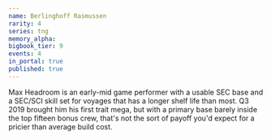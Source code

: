 ```yaml
---
name: Berlinghoff Rasmussen
rarity: 4
series: tng
memory_alpha:
bigbook_tier: 9
events: 4
in_portal: true
published: true
---
```


Max Headroom is an early-mid game performer with a usable SEC base and a SEC/SCI skill set for voyages that has a longer shelf life than most. Q3 2019 brought him his first trait mega, but with a primary base barely inside the top fifteen bonus crew, that's not the sort of payoff you'd expect for a pricier than average build cost.
